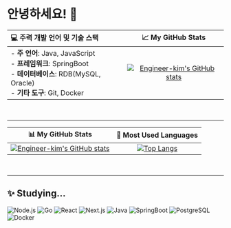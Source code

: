 # 안녕하세요! 👋

| 💻 주력 개발 언어 및 기술 스택 | 📈 My GitHub Stats |
| :--- | :---: |
| - **주 언어**: Java, JavaScript<br>- **프레임워크**: SpringBoot<br>- **데이터베이스**: RDB(MySQL, Oracle)<br>- **기타 도구**: Git, Docker | [![Engineer-kim's GitHub stats](https://github-readme-stats.vercel.app/api?username=Engineer-kim&show_icons=true&theme=default&count_private=true)](https://github.com/anuraghazra/github-readme-stats) |

<br>

---

<div align="center">
  
| 📊 My GitHub Stats | 🎨 Most Used Languages |
| :---: | :---: |
| [![Engineer-kim's GitHub stats](https://github-readme-stats.vercel.app/api?username=Engineer-kim&show_icons=true&theme=default&count_private=true)](https://github.com/anuraghazra/github-readme-stats) | [![Top Langs](https://github-readme-stats.vercel.app/api/top-langs/?username=Engineer-kim&layout=compact&exclude_repo=Profile_MD)](https://github.com/anuraghazra/github-readme-stats) |
  
</div>

<br>

---

## ✨ Studying... 
![Node.js](https://img.shields.io/badge/Node.js-339933?style=flat-square&logo=node.js&logoColor=white)
![Go](https://img.io/badge/Go-00ADD8?style=flat-square&logo=go&logoColor=white)
![React](https://img.shields.io/badge/React-61DAFB?style=flat-square&logo=react&logoColor=black)
![Next.js](https://img.shields.io/badge/Next.js-000000?style=flat-square&logo=next.js&logoColor=white)
![Java](https://img.shields.io/badge/Java-007396?style=flat-square&logo=java&logoColor=white)
![SpringBoot](https://img.shields.io/badge/SpringBoot-6DB33F?style=flat-square&logo=springboot&logoColor=white)
![PostgreSQL](https://img.shields.io/badge/PostgreSQL-4169E1?style=flat-square&logo=postgresql&logoColor=white)
![Docker](https://img.shields.io/badge/Docker-2496ED?style=flat-square&logo=docker&logoColor=white)

